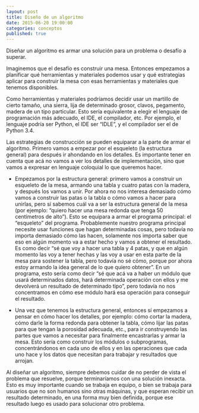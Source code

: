 ```yaml
---
layout: post
title: Diseño de un algoritmo
date: 2015-06-20 19:00:00
categories: conceptos
published: true
---
```



Diseñar un algoritmo es armar una solución para un problema o desafío a superar.

Imaginemos que el desafío es construir una mesa. Entonces empezamos a planificar qué herramientas y materiales podemos usar y qué estrategias aplicar para construir la mesa con esas herramientas y materiales que tenemos disponibles.

Como herramientas y materiales podríamos decidir usar un martillo de cierto tamaño, una sierra, lija de determinado grosor, clavos, pegamento, madera de un tipo particular. Esto sería equivalente a elegir el lenguaje de programación más adecuado, el IDE, el compilador, etc. Por ejemplo, el lenguaje podría ser Python, el IDE ser “IDLE”, y el compilador ser el de Python 3.4.

Las estrategias de construcción se pueden equiparar a la parte de armar el algoritmo. Primero vamos a empezar por el esqueleto (la estructura general) para después ir ahondando en los detalles. Es importante tener en cuenta que acá no vamos a ver los detalles de implementación, sino que vamos a expresar en lenguaje coloquial lo que queremos hacer.

* Empezamos por la estructura general: primero vamos a construir un esqueleto de la mesa, armando una tabla y cuatro patas con la madera, y después los vamos a unir. Por ahora no nos interesa demasiado cómo vamos a construir las patas o la tabla o cómo vamos a hacer para unirlas, pero sí sabemos cuál va a ser la estructura general de la mesa (por ejemplo: “quiero hacer una mesa redonda que tenga 50 centímetros de alto”). Esto se equipara a armar el programa principal: el “esqueleto” del programa. Probablemente nuestro programa principal necesite usar funciones que hagan determinadas cosas, pero todavía no importa demasiado cómo las hacen, solamente nos importa saber que eso en algún momento va a estar hecho y vamos a obtener el resultado. Es como decir “sé que voy a hacer una tabla y 4 patas, y que en algún momento las voy a tener hechas y las voy a usar en esta parte de la mesa para sostener la tabla, pero todavía no sé cómo, porque por ahora estoy armando la idea general de lo que quiero obtener”. En un programa, esto sería como decir “sé que acá va a haber un módulo que usará determinados datos, hará determinada operación con ellos y me devolverá un resultado de determinado tipo”, pero todavía no nos concentramos en cómo ese módulo hará esa operación para conseguir el resultado.

* Una vez que tenemos la estructura general, entonces sí empezamos a pensar en cómo hacer los detalles, por ejemplo: cómo cortar la madera, cómo darle la forma redonda para obtener la tabla, cómo lijar las patas para que tengan la porosidad adecuada, etc., para ir construyendo las partes que vamos a necesitar para finalmente encastrarlas y armar la mesa. Esto sería como construir los módulos o subprogramas, concentrándonos en cada uno de ellos y en las operaciones que cada uno hace y los datos que necesitan para trabajar y resultados que arrojan.

Al diseñar un algoritmo, siempre debemos cuidar de no perder de vista el problema que resuelve, porque terminaríamos con una solución inexacta. Esto es muy importante cuando se trabaja en equipo, o bien se trabaja para usuarios que no son humanos sino otras máquinas, y que esperan recibir un resultado determinado, en una forma muy bien definida, porque ese resultado luego es usado para solucionar otro problema.
